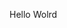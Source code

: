 Hello Wolrd











































































































































































































































































































































































































































































































































































































